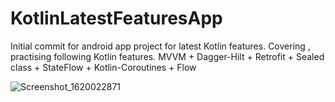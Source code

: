 # KotlinLatestFeaturesApp
Initial commit for android app project for latest Kotlin features. Covering , practising following Kotlin features. MVVM + Dagger-Hilt + Retrofit + Sealed class + StateFlow + Kotlin-Coroutines + Flow

![Screenshot_1620022871](https://user-images.githubusercontent.com/16044694/116862524-82e76380-ac22-11eb-8baa-a77c1f159c74.png)
